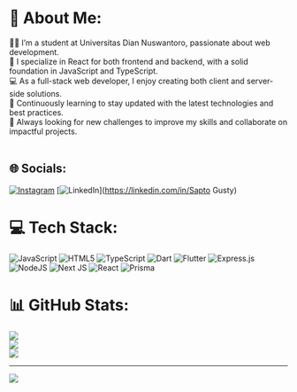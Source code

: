 # 💫 About Me:
👨‍🎓 I’m a student at Universitas Dian Nuswantoro, passionate about web development.<br>🔧 I specialize in React for both frontend and backend, with a solid foundation in JavaScript and TypeScript.<br>💻 As a full-stack web developer, I enjoy creating both client and server-side solutions.<br>🌱 Continuously learning to stay updated with the latest technologies and best practices.<br>🚀 Always looking for new challenges to improve my skills and collaborate on impactful projects.<br><br>


## 🌐 Socials:
[![Instagram](https://img.shields.io/badge/Instagram-%23E4405F.svg?logo=Instagram&logoColor=white)](https://instagram.com/zapp_rz) [![LinkedIn](https://img.shields.io/badge/LinkedIn-%230077B5.svg?logo=linkedin&logoColor=white)](https://linkedin.com/in/Sapto Gusty) 

# 💻 Tech Stack:
![JavaScript](https://img.shields.io/badge/javascript-%23323330.svg?style=for-the-badge&logo=javascript&logoColor=%23F7DF1E) ![HTML5](https://img.shields.io/badge/html5-%23E34F26.svg?style=for-the-badge&logo=html5&logoColor=white) ![TypeScript](https://img.shields.io/badge/typescript-%23007ACC.svg?style=for-the-badge&logo=typescript&logoColor=white) ![Dart](https://img.shields.io/badge/dart-%230175C2.svg?style=for-the-badge&logo=dart&logoColor=white) ![Flutter](https://img.shields.io/badge/Flutter-%2302569B.svg?style=for-the-badge&logo=Flutter&logoColor=white) ![Express.js](https://img.shields.io/badge/express.js-%23404d59.svg?style=for-the-badge&logo=express&logoColor=%2361DAFB) ![NodeJS](https://img.shields.io/badge/node.js-6DA55F?style=for-the-badge&logo=node.js&logoColor=white) ![Next JS](https://img.shields.io/badge/Next-black?style=for-the-badge&logo=next.js&logoColor=white) ![React](https://img.shields.io/badge/react-%2320232a.svg?style=for-the-badge&logo=react&logoColor=%2361DAFB) ![Prisma](https://img.shields.io/badge/Prisma-3982CE?style=for-the-badge&logo=Prisma&logoColor=white)
# 📊 GitHub Stats:
![](https://github-readme-stats.vercel.app/api?username=zappto&theme=dark&hide_border=false&include_all_commits=true&count_private=true)<br/>
![](https://github-readme-streak-stats.herokuapp.com/?user=zappto&theme=dark&hide_border=false)<br/>
![](https://github-readme-stats.vercel.app/api/top-langs/?username=zappto&theme=dark&hide_border=false&include_all_commits=true&count_private=true&layout=compact)

---
[![](https://visitcount.itsvg.in/api?id=zappto&icon=0&color=0)](https://visitcount.itsvg.in)

<!-- Proudly created with GPRM ( https://gprm.itsvg.in ) -->